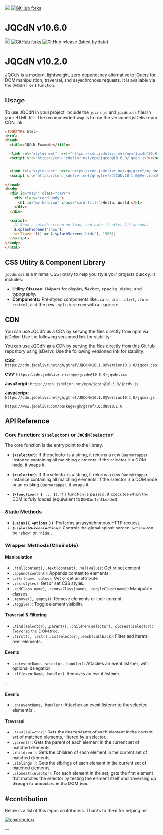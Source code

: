 
[![](https://data.jsdelivr.com/v1/package/npm/jqcdn/badge)](https://www.jsdelivr.com/package/npm/jqcdn)  [![GitHub forks](https://img.shields.io/github/forks/gtref/JQCdNv10.1.0?style=social)](https://github.com/gtref/JQCdNv10.1.0/network)

# JQCdN v10.6.0

[![](https://data.jsdelivr.com/v1/package/gh/gtref/JQCdNv10.1.0/badge)](https://www.jsdelivr.com/package/gh/gtref/JQCdNv10.1.0)  [![GitHub forks](https://img.shields.io/github/forks/gtref/JQCdNv10.1.0?style=social)](https://github.com/gtref/JQCdNv10.1.0/network) ![GitHub release (latest by date)](https://img.shields.io/github/v/release/gtref/JQCdNv10.1.0)





# JQCdN v10.2.0

JQCdN is a modern, lightweight, zero-dependency alternative to jQuery for DOM manipulation, traversal, and asynchronous requests. It is available via the `JQCdN()` or `$` function.

## Usage

To use JQCdN in your project, include the `jqcdn.js` and `jqcdn.css` files in your HTML file. The recommended way is to use the versioned jsDelivr npm CDN link.

```html
<!DOCTYPE html>
<html>
<head>
  <title>JQCdN Example</title>

  <link rel="stylesheet" href="https://cdn.jsdelivr.net/npm/jqcdn@10.6.0/jqcdn.css">
  <script src="https://cdn.jsdelivr.net/npm/jqcdn@10.6.0/jqcdn.js"></script>


  <link rel="stylesheet" href="https://cdn.jsdelivr.net/gh/gtref/JQCdNv10.1.0@Version10.4.0/jqcdn.css">
  <script src="https://cdn.jsdelivr.net/gh/gtref/JQCdNv10.1.0@Version10.4.0/jqcdn.js"></script>

</head>
<body>
  <div id="main" class="card">
    <div class="card-body">
      <h1 id="my-heading" class="card-title">Hello, World!</h1>
    </div>
  </div>

  <script>
    // Show a splash screen on load, and hide it after 1.5 seconds
    $.splashScreen('show');
    setTimeout(() => $.splashScreen('hide'), 1500);
  </script>
</body>
</html>
```

## CSS Utility & Component Library

`jqcdn.css` is a minimal CSS library to help you style your projects quickly. It includes:
- **Utility Classes:** Helpers for display, flexbox, spacing, sizing, and typography.
- **Components:** Pre-styled components like `.card`, `.btn`, `.alert`, `.form-control`, and the new `.splash-screen` with a `.spinner`.

## CDN


You can use JQCdN as a CDN by serving the files directly from npm via jsDelivr. Use the following versioned link for stability:

You can use JQCdN as a CDN by serving the files directly from this GitHub repository using jsDelivr. Use the following versioned link for stability:

**CSS:** `https://cdn.jsdelivr.net/gh/gtref/JQCdNv10.1.0@Version10.3.0/jqcdn.css`


**CSS:** `https://cdn.jsdelivr.net/npm/jqcdn@10.6.0/jqcdn.css`


**JavaScript:** `https://cdn.jsdelivr.net/npm/jqcdn@10.6.0/jqcdn.js`

**JavaScript:** `https://cdn.jsdelivr.net/gh/gtref/JQCdNv10.1.0@Version10.3.0/jqcdn.js`

```
https://www.jsdelivr.com/package/gh/gtref/JQCdNv10.1.0
```




## API Reference

### Core Function: `$(selector)` or `JQCdN(selector)`

The core function is the entry point to the library.

-   **`$(selector)`**: If the selector is a string, it returns a new `QueryWrapper` instance containing all matching elements. If the selector is a DOM node, it wraps it.



-   **`$(selector)`**: If the selector is a string, it returns a new `QueryWrapper` instance containing all matching elements. If the selector is a DOM node or an existing `QueryWrapper`, it wraps it.
-   **`$(function() { ... })`**: If a function is passed, it executes when the DOM is fully loaded (equivalent to `DOMContentLoaded`).


### Static Methods

-   **`$.ajax({ options })`**: Performs an asynchronous HTTP request.
-   **`$.splashScreen(action)`**: Controls the global splash screen. `action` can be `'show'` or `'hide'`.

### Wrapper Methods (Chainable)

#### Manipulation
-   `.html(content)`, `.text(content)`, `.val(value)`: Get or set content.
-   `.append(content)`: Appends content to elements.
-   `.attr(name, value)`: Get or set an attribute.
-   `.css(styles)`: Get or set CSS styles.
-   `.addClass(name)`, `.removeClass(name)`, `.toggleClass(name)`: Manipulate classes.
-   `.remove()`, `.empty()`: Remove elements or their content.
-   `.toggle()`: Toggle element visibility.

#### Traversal & Filtering
-   `.find(selector)`, `.parent()`, `.children(selector)`, `.closest(selector)`: Traverse the DOM tree.
-   `.first()`, `.last()`, `.is(selector)`, `.each(callback)`: Filter and iterate over elements.

#### Events
-   `.on(eventName, selector, handler)`: Attaches an event listener, with optional delegation.
-   `.off(eventName, handler)`: Removes an event listener.



--



#### Events
- `.on(eventName, handler)`: Attaches an event listener to the selected element(s).

#### Traversal
- `.find(selector)`: Gets the descendants of each element in the current set of matched elements, filtered by a selector.
- `.parent()`: Gets the parent of each element in the current set of matched elements.
- `.children()`: Gets the children of each element in the current set of matched elements.
- `.siblings()`: Gets the siblings of each element in the current set of matched elements.
- `.closest(selector)`: For each element in the set, gets the first element that matches the selector by testing the element itself and traversing up through its ancestors in the DOM tree.




#contribution
--
Below is a list of this repos contributers. Thanks to them for helping me.

[![contributors](https://contrib.rocks/image?repo=gtref/JQCdNv10.1.0)](https://github.com/gtref/JQCdNv10.1.0/graphs/contributors)

--




